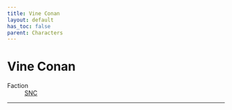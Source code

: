 ```yaml
---
title: Vine Conan
layout: default
has_toc: false
parent: Characters
---
```


# Vine Conan
<dl>
    <dt>Faction</dt><dd><a href="../factions/snc.html">SNC</a></dd>
    <!-- <dt>Born</dt><dd>///</dd> -->
    <!-- <dt>Died</dt><dd>///<dd> -->
</dl>

----

